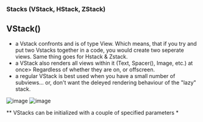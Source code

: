### Stacks (VStack, HStack, ZStack)

## VStack()
- a Vstack confronts and is of type View. Which means, that if you try and put two Vstacks together in a code, you would create two seperate views. Same thing goes for Hstack & Zstack.
- a VStack also renders all views within it (Text, Spacer(), Image, etc.) at once> Regardless of whether they are on, or offscreen.
- a regular VStack is best used when you have a small number of subviews... or, don't want the deleyed rendering behaviour of the "lazy" stack.

![image](https://github.com/John-Mark01/learning-swift/assets/147177515/99263ae7-ae55-4da0-a0b5-a5fbb6af1186)
![image](https://github.com/John-Mark01/learning-swift/assets/147177515/745bc447-0c91-48bd-8e83-ad302d59a22e)

** VStacks can be initialized with a couple of specified parameters
* 

